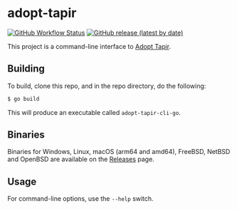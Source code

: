 # adopt-tapir

[![GitHub Workflow Status](https://img.shields.io/github/workflow/status/clementi/adopt-tapir-cli-go/Go)](https://github.com/clementi/adopt-tapir-cli-go/actions/workflows/go.yml)
[![GitHub release (latest by date)](https://img.shields.io/github/v/release/clementi/adopt-tapir-cli-go)](https://github.com/clementi/adopt-tapir-cli-go/releases)

This project is a command-line interface to [Adopt Tapir](https://adopt-tapir.softwaremill.com).

## Building

To build, clone this repo, and in the repo directory, do the following:

```sh
$ go build
```

This will produce an executable called `adopt-tapir-cli-go`.

## Binaries

Binaries for Windows, Linux, macOS (arm64 and amd64), FreeBSD, NetBSD and OpenBSD are available on the [Releases](https://github.com/clementi/adopt-tapir-cli-go/releases) page.

## Usage

For command-line options, use the `--help` switch.
